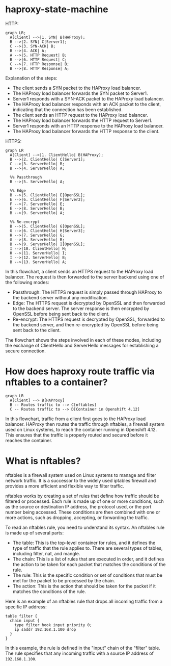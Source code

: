 # haproxy-state-machine

HTTP:
```mermaid
graph LR;
  A[Client] -->|1. SYN| B(HAProxy);
  B -->|2. SYN| C[Server1];
  C -->|3. SYN-ACK| B;
  B -->|4. ACK| A;
  A -->|5. HTTP Request| B;
  B -->|6. HTTP Request| C;
  C -->|7. HTTP Response| B;
  B -->|8. HTTP Response| A;
```

Explanation of the steps:

- The client sends a SYN packet to the HAProxy load balancer.
- The HAProxy load balancer forwards the SYN packet to Server1.
- Server1 responds with a SYN-ACK packet to the HAProxy load balancer.
- The HAProxy load balancer responds with an ACK packet to the client, indicating that the connection has been established.
- The client sends an HTTP request to the HAProxy load balancer.
- The HAProxy load balancer forwards the HTTP request to Server1.
- Server1 responds with an HTTP response to the HAProxy load balancer.
- The HAProxy load balancer forwards the HTTP response to the client.

HTTPS:
```mermaid
graph LR
  A[Client] -->|1. ClientHello| B(HAProxy);
  B -->|2. ClientHello| C[Server1];
  C -->|3. ServerHello| B;
  B -->|4. ServerHello| A;
  
  %% Passthrough
  B -->|5. ServerHello| A;
  
  %% Edge
  B -->|5. ClientHello| E[OpenSSL];
  E -->|6. ClientHello| F[Server2];
  F -->|7. ServerHello| E;
  E -->|8. ServerHello| B;
  B -->|9. ServerHello| A;
  
  %% Re-encrypt
  B -->|5. ClientHello| G[OpenSSL];
  G -->|6. ClientHello| H[Server3];
  H -->|7. ServerHello| G;
  G -->|8. ServerHello| B;
  B -->|9. ServerHello| I[OpenSSL];
  I -->|10. ClientHello| H;
  H -->|11. ServerHello| I;
  I -->|12. ServerHello| B;
  B -->|13. ServerHello| A;
```

In this flowchart, a client sends an HTTPS request to the HAProxy load balancer. The request is then forwarded to the server backend using one of the following modes:

- Passthrough: The HTTPS request is simply passed through HAProxy to the backend server without any modification.
- Edge: The HTTPS request is decrypted by OpenSSL and then forwarded to the backend server. The server response is then encrypted by OpenSSL before being sent back to the client.
- Re-encrypt: The HTTPS request is decrypted by OpenSSL, forwarded to the backend server, and then re-encrypted by OpenSSL before being sent back to the client.

The flowchart shows the steps involved in each of these modes, including the exchange of ClientHello and ServerHello messages for establishing a secure connection.

# How does haproxy route traffic via nftables to a container?
```mermaid
graph LR
  A[Client] --> B[HAProxy]
  B -- Routes traffic to --> C[nftables]
  C -- Routes traffic to --> D[Container in Openshift 4.12]
```

In this flowchart, traffic from a client first goes to the HAProxy load balancer. HAProxy then routes the traffic through nftables, a firewall system used on Linux systems, to reach the container running in Openshift 4.12. This ensures that the traffic is properly routed and secured before it reaches the container.

# What is nftables?

nftables is a firewall system used on Linux systems to manage and filter network traffic. It is a successor to the widely used iptables firewall and provides a more efficient and flexible way to filter traffic.

nftables works by creating a set of rules that define how traffic should be filtered or processed. Each rule is made up of one or more conditions, such as the source or destination IP address, the protocol used, or the port number being accessed. These conditions are then combined with one or more actions, such as dropping, accepting, or forwarding the traffic.

To read an nftables rule, you need to understand its syntax. An nftables rule is made up of several parts:

- The table: This is the top-level container for rules, and it defines the type of traffic that the rule applies to. There are several types of tables, including filter, nat, and mangle.
- The chain: This is a list of rules that are executed in order, and it defines the action to be taken for each packet that matches the conditions of the rule.
- The rule: This is the specific condition or set of conditions that must be met for the packet to be processed by the chain.
- The action: This is the action that should be taken for the packet if it matches the conditions of the rule.

Here is an example of an nftables rule that drops all incoming traffic from a specific IP address:
```
table filter {
  chain input {
    type filter hook input priority 0;
    ip saddr 192.168.1.100 drop
  }
}
```
In this example, the rule is defined in the "input" chain of the "filter" table. The rule specifies that any incoming traffic with a source IP address of `192.168.1.100`.
